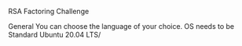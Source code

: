 RSA Factoring Challenge

General
You can choose the language of your choice.
OS needs to be Standard Ubuntu 20.04 LTS/
